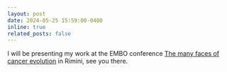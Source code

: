 ```yaml
---
layout: post
date: 2024-05-25 15:59:00-0400
inline: true
related_posts: false
---
```


I will be presenting my work at the EMBO conference [The many faces of cancer evolution](https://meetings.embo.org/event/24-cancer-evo) in Rimini, see you there.